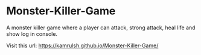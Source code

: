 # Monster-Killer-Game

A monster killer game where a player can attack, strong attack, heal life and show log in console.

Visit this url:
https://kamrulsh.github.io/Monster-Killer-Game/
